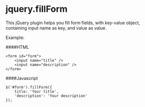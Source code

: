 jquery.fillForm
===============

This jQuery plugin helps you fill form fields, with key-value object, containing input name as key, and value as value.

Example:

####HTML
~~~
<form id="form">
    <input name="title" />
    <input name="description" />
</form>
~~~
####Javascript
~~~
$('#form').fillForm({
    title: 'Your title',
    'description': 'Your description'
});
~~~